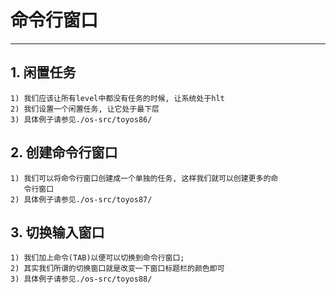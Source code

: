 # **命令行窗口** #
***


## **1. 闲置任务** ##
    1) 我们应该让所有level中都没有任务的时候, 让系统处于hlt 
    2) 我们设置一个闲置任务, 让它处于最下层
    3) 具体例子请参见./os-src/toyos86/


## **2. 创建命令行窗口** ##
    1) 我们可以将命令行窗口创建成一个单独的任务, 这样我们就可以创建更多的命
       令行窗口
    2) 具体例子请参见./os-src/toyos87/


## **3. 切换输入窗口** ##
    1) 我们加上命令(TAB)以便可以切换到命令行窗口;
    2) 其实我们所谓的切换窗口就是改变一下窗口标题栏的颜色即可
    3) 具体例子请参见./os-src/toyos88/
